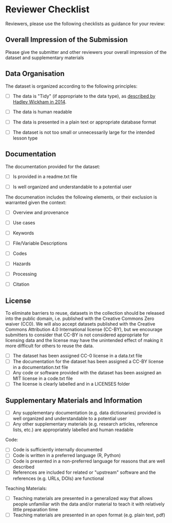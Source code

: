 
# Reviewer Checklist

Reviewers, please use the following checklists as guidance for your review:

## Overall Impression of the Submission

Please give the submitter and other reviewers your overall impression of the dataset and supplementary materials



## Data Organisation

The dataset is organized according to the following principles:


- [ ] The data is "Tidy" (if appropriate to the data type), as [described by Hadley Wickham in 2014](https://doi.org/10.18637/jss.v059.i10).
- [ ] The data is human readable
- [ ] The data is presented in a plain text or appropriate database format
- [ ] The dataset is not too small or unnecessarily large for the intended lesson type



## Documentation

The documentation provided for the dataset:


- [ ] Is provided in a readme.txt file
- [ ] Is well organized and understandable to a potential user


The documenation includes the following elements, or their exclusion is warranted given the context: 

- [ ] Overview and provenance
- [ ] Use cases
- [ ] Keywords
- [ ] File/Variable Descriptions
- [ ] Codes
- [ ] Hazards
- [ ] Processing
- [ ] Citation


## License

To eliminate barriers to reuse, datasets in the collection should be released into the public domain, i.e. published with the Creative Commons Zero waiver (CC0). We will also accept datasets published with the Creative Commons Attribution 4.0 International license (CC-BY), but we encourage submitters to consider that CC-BY is not considered appropriate for licensing data and the license may have the unintended effect of making it more difficult for others to reuse the data.


- [ ] The dataset has been assigned CC-0 license in a data.txt file
- [ ] The documentation for the dataset has been assigned a CC-BY license in a documentation.txt file
- [ ] Any code or software provided with the dataset has been assigned an MIT license in a code.txt file
- [ ] The license is clearly labelled and in a LICENSES folder

## Supplementary Materials and Information

- [ ] Any supplementary documentation (e.g. data dictionaries) provided is well organized and understandable to a potential user
- [ ] Any other supplementary materials (e.g. research articles, reference lists, etc.) are appropriately labelled and human readable

Code:
- [ ] Code is sufficiently internally documented
- [ ] Code is written in a preferred language (R, Python)
- [ ] Code is presented in a non-preferred language for reasons that are well described
- [ ] References are included for related or "upstream" software and the references (e.g. URLs, DOIs) are functional

Teaching Materials:
- [ ] Teaching materials are presented in a generalized way that allows people unfamiliar wtih the data and/or material to teach it with relatively little preparation time
- [ ] Teaching materials are presented in an open format (e.g. plain text, pdf)
